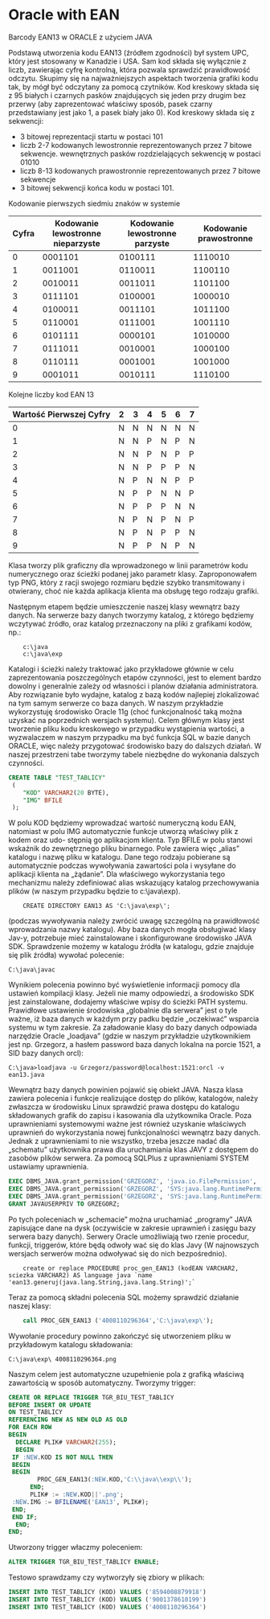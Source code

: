 # Oracle with EAN
Barcody EAN13 w ORACLE z użyciem JAVA

Podstawą utworzenia kodu EAN13 (źródłem zgodności) był system UPC, który jest stosowany w Kanadzie i USA.
Sam kod składa się wyłącznie z liczb, zawierając cyfrę kontrolną, która pozwala sprawdzić prawidłowość odczytu.
Skupimy się na najważniejszych aspektach tworzenia grafiki kodu tak, by mógł być odczytany za pomocą czytników.
Kod kreskowy składa się z 95 białych i czarnych pasków znajdujących się jeden przy drugim bez przerwy
(aby zaprezentować właściwy sposób, pasek czarny przedstawiany jest jako 1, a pasek biały jako 0).
Kod kreskowy składa  się z sekwencji:
* 3 bitowej reprezentacji startu w postaci 101
* liczb 2-7 kodowanych lewostronnie reprezentowanych przez 7 bitowe sekwencje.
wewnętrznych pasków rozdzielających sekwencję w postaci 01010
* liczb 8-13 kodowanych prawostronnie reprezentowanych przez 7 bitowe sekwencje
* 3 bitowej sekwencji końca kodu w postaci 101.

Kodowanie pierwszych siedmiu znaków w systemie

| Cyfra | Kodowanie lewostronne nieparzyste | Kodowanie lewostronne parzyste | Kodowanie prawostronne |
|-------|-----------------------|-----------------------|------------------------|
| 0     |0001101                | 0100111               | 1110010                |
| 1     |0011001                | 0110011               | 1100110                |
| 2     |0010011                | 0011011               | 1101100                |
| 3     |0111101                | 0100001               | 1000010                |
| 4     |0100011                | 0011101               | 1011100                |
| 5     |0110001                | 0111001               | 1001110                |
| 6     |0101111                | 0000101               | 1010000                |
| 7     |0111011                | 0010001               | 1000100                |
| 8     |0110111                | 0001001               | 1001000                |
| 9     |0001011                | 0010111               | 1110100                |

Kolejne liczby kod EAN 13

| Wartość Pierwszej Cyfry | 2 | 3 | 4 | 5 | 6 | 7 |
|--------------|---|---|---|---|---|---|
| 0            | N | N | N | N | N | N |
| 1            | N | N | P | N | P | N |
| 2            | N | N | P | N | P | P |
| 3            | N | N | P | P | P | N |
| 4            | N | P | N | N | P | P |
| 5            | N | P | P | N | N | P |
| 6            | N | P | P | P | N | N |
| 7            | N | P | N | P | N | P |
| 8            | N | P | N | P | P | N |
| 9            | N | P | P | N | P | N |

Klasa tworzy plik graficzny dla wprowadzonego w linii parametrów kodu numerycznego oraz ścieżki podanej jako parametr klasy.
Zaproponowałem typ PNG, który z racji swojego rozmiaru będzie szybko transmitowany i otwierany, choć nie każda aplikacja klienta ma obsługę tego rodzaju grafiki.

Następnym etapem będzie umieszczenie naszej klasy wewnątrz bazy danych.
Na serwerze bazy danych tworzymy katalog, z którego będziemy wczytywać źródło, oraz katalog przeznaczony na pliki z grafikami kodów, np.:

```
    c:\java
    c:\java\exp 
```
Katalogi i ścieżki należy traktować jako przykładowe głównie w celu zaprezentowania poszczególnych etapów czynności, jest to element bardzo dowolny i generalnie zależy od własności i planów działania administratora.
Aby rozwiązanie było wydajne, katalog z bazą kodów najlepiej zlokalizować na tym samym serwerze co baza danych.
W naszym przykładzie wykorzystuję środowisko Oracle 11g (choć funkcjonalność taką można uzyskać na poprzednich wersjach systemu).
Celem głównym klasy jest tworzenie pliku kodu kreskowego w przypadku wystąpienia wartości, a wyzwalaczem w naszym przypadku ma być funkcja SQL w bazie danych ORACLE, więc należy przygotować środowisko bazy do dalszych działań.
W naszej przestrzeni tabe tworzymy tabele niezbędne do wykonania dalszych czynności.

```sql
CREATE TABLE "TEST_TABLICY" 
 (  
    "KOD" VARCHAR2(20 BYTE), 
    "IMG" BFILE
 );
```
W polu KOD będziemy wprowadzać wartość numeryczną kodu EAN, natomiast w polu IMG automatycznie funkcje utworzą właściwy plik z kodem oraz udo-
stępnią go aplikacjom klienta. Typ BFILE w polu stanowi wskaźnik do zewnętrznego pliku binarnego.
Pole zawiera więc „alias” katalogu i nazwę pliku w katalogu.
Dane tego rodzaju pobierane są automatycznie podczas wywoływania zawartości pola i wysyłane do aplikacji klienta na „żądanie”.
Dla właściwego wykorzystania tego mechanizmu należy zdefiniować alias wskazujący katalog przechowywania plików (w naszym przypadku będzie to c:\java\exp).
```
    CREATE DIRECTORY EAN13 AS 'C:\java\exp\';
```
(podczas wywoływania należy zwrócić uwagę szczególną na prawidłowość wprowadzania nazwy katalogu).
Aby baza danych mogła obsługiwać klasy Jav-y, potrzebuje mieć zainstalowane i skonfigurowane środowisko JAVA SDK.
Sprawdzenie możemy w katalogu źródła (w katalogu, gdzie znajduje się plik źródła) wywołać polecenie:

```
C:\java\javac
```
Wynikiem polecenia powinno być wyświetlenie informacji pomocy dla ustawień kompilacji klasy.
Jeżeli nie mamy odpowiedzi, a środowisko SDK jest zainstalowane, dodajemy właściwe wpisy do ścieżki PATH systemu.
Prawidłowe ustawienie środowiska „globalnie dla serwera” jest o tyle ważne, iż baza danych w każdym przy padku będzie „oczekiwać” wsparcia systemu w tym zakresie.
Za załadowanie klasy do bazy danych odpowiada narzędzie Oracle „loadjava” (gdzie w naszym przykładzie
użytkownikiem jest np. Grzegorz, a hasłem password baza danych lokalna na porcie 1521, a SID bazy danych orcl):
```
C:\java>loadjava -u Grzegorz/password@localhost:1521:orcl -v ean13.java
```
Wewnątrz bazy danych powinien pojawić się obiekt JAVA.
Nasza klasa zawiera polecenia i funkcje realizujące
dostęp do plików, katalogów, należy zwłaszcza w środowisku Linux sprawdzić prawa dostępu do katalogu składowanych grafik do zapisu i kasowania dla użytkownika Oracle.
Poza uprawnieniami systemowymi ważne jest również uzyskanie właściwych uprawnień do wykorzystania nowej funkcjonalności wewnątrz bazy danych.
Jednak z uprawnieniami to nie wszystko, trzeba jeszcze nadać dla „schematu” użytkownika prawa dla uruchamiania klas JAVY z dostępem do zasobów plików
serwera.
Za pomocą SQLPlus z uprawnieniami SYSTEM ustawiamy uprawnienia.
```sql
EXEC DBMS_JAVA.grant_permission('GRZEGORZ', 'java.io.FilePermission', '<<ALL FILES>>', 'read ,write, execute, delete');
EXEC DBMS_JAVA.grant_permission('GRZEGORZ', 'SYS:java.lang.RuntimePermission', 'writeFileDescriptor', '');
EXEC DBMS_JAVA.grant_permission('GRZEGORZ', 'SYS:java.lang.RuntimePermission', 'readFileDescriptor', '');
GRANT JAVAUSERPRIV TO GRZEGORZ;
```
Po tych poleceniach w „schemacie” można uruchamiać „programy” JAVA zapisujące dane na dysk (oczywiście w zakresie uprawnień i zasięgu bazy serwera bazy danych). Serwery Oracle umożliwiają two rzenie procedur, funkcji, triggerów, które będą odwoły wać się do klas Javy (W najnowszych wersjach serwerów można odwoływać się do nich bezpośrednio).

```
    create or replace PROCEDURE proc_gen_EAN13 (kodEAN VARCHAR2, sciezka VARCHAR2) AS language java `name 'ean13.generuj(java.lang.String,java.lang.String)';`
```
Teraz za pomocą składni polecenia SQL możemy sprawdzić działanie naszej klasy:
```sql
    call PROC_GEN_EAN13 ('4008110296364','C:\java\exp\');
```
Wywołanie procedury powinno zakończyć się utworzeniem pliku w przykładowym katalogu składowania:
```
C:\java\exp\ 4008110296364.png
```
Naszym celem jest automatyczne uzupełnienie pola z grafiką właściwą zawartością w sposób automatyczny.
Tworzymy trigger:

```sql
CREATE OR REPLACE TRIGGER TGR_BIU_TEST_TABLICY
BEFORE INSERT OR UPDATE
ON TEST_TABLICY
REFERENCING NEW AS NEW OLD AS OLD
FOR EACH ROW
BEGIN
  DECLARE PLIK# VARCHAR2(255);
  BEGIN
 IF :NEW.KOD IS NOT NULL THEN
 BEGIN
 BEGIN
        PROC_GEN_EAN13(:NEW.KOD,'C:\\java\\exp\\');
      END;
      PLIK# := :NEW.KOD||'.png';
 :NEW.IMG := BFILENAME('EAN13', PLIK#);
 END;
 END IF;
  END;
END;
```
Utworzony trigger właczmy poleceniem:

```sql
ALTER TRIGGER TGR_BIU_TEST_TABLICY ENABLE;
```

Testowo sprawdzamy czy wytworzyły się zbiory w plikach:
```sql
INSERT INTO TEST_TABLICY (KOD) VALUES ('8594008879918')
INSERT INTO TEST_TABLICY (KOD) VALUES ('9001378610199')
INSERT INTO TEST_TABLICY (KOD) VALUES ('4008110296364')
```

